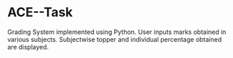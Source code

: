 # ACE--Task
Grading System implemented using Python.
User inputs marks obtained in various subjects. 
Subjectwise topper and individual percentage obtained are displayed.
